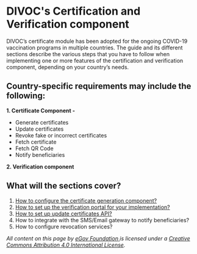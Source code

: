 # DIVOC's Certification and Verification component

DIVOC’s certificate module has been adopted for the ongoing COVID-19 vaccination programs in multiple countries. The guide and its different sections describe the various steps that you have to follow when implementing one or more features of the certification and verification component, depending on your country’s needs.

## Country-specific requirements may include the following:

**1. Certificate Component -**

* Generate certificates&#x20;
* Update certificates&#x20;
* Revoke fake or incorrect certificates&#x20;
* Fetch certificate&#x20;
* Fetch QR Code&#x20;
* Notify beneficiaries

**2. Verification component**

## What will the sections cover?

1. [How to configure the certificate generation component?](configuring-certificates/)&#x20;
2. [How to set up the verification portal for your implementation?](setting-up-the-verification-portal-for-implementation.md)
3. [How to set up update certificates API?](../divocs-certification-and-verification-component/how-to-set-up-update-certificates-api.md)
4. How to integrate with the SMS/Email gateway to notify beneficiaries?
5. How to configure revocation services?&#x20;



_All content on this page by_ [_eGov Foundation_ ](https://egov.org.in)_is licensed under a_ [_Creative Commons Attribution 4.0 International License_](http://creativecommons.org/licenses/by/4.0/)_._
